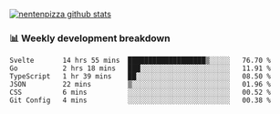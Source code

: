 [![nentenpizza github stats](https://github-readme-stats.vercel.app/api?username=nentenpizza&count_private=true)](https://github.com/anuraghazra/github-readme-stats)

### 📊 Weekly development breakdown
<!--START_SECTION:waka-->

```text
Svelte       14 hrs 55 mins  ███████████████████▒░░░░░   76.70 %
Go           2 hrs 18 mins   ███░░░░░░░░░░░░░░░░░░░░░░   11.91 %
TypeScript   1 hr 39 mins    ██░░░░░░░░░░░░░░░░░░░░░░░   08.50 %
JSON         22 mins         ▒░░░░░░░░░░░░░░░░░░░░░░░░   01.96 %
CSS          6 mins          ░░░░░░░░░░░░░░░░░░░░░░░░░   00.52 %
Git Config   4 mins          ░░░░░░░░░░░░░░░░░░░░░░░░░   00.38 %
```

<!--END_SECTION:waka-->

